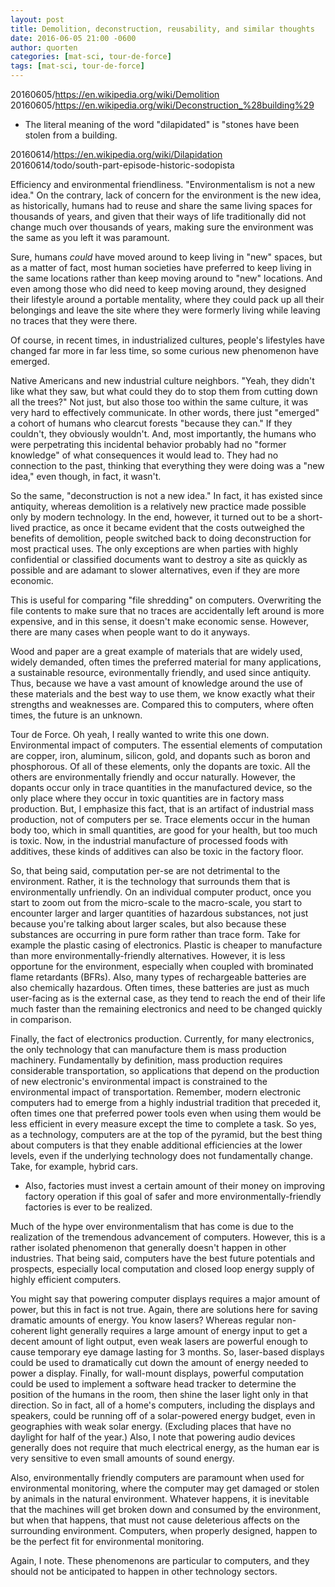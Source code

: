 ```yaml
---
layout: post
title: Demolition, deconstruction, reusability, and similar thoughts
date: 2016-06-05 21:00 -0600
author: quorten
categories: [mat-sci, tour-de-force]
tags: [mat-sci, tour-de-force]
---
```


20160605/https://en.wikipedia.org/wiki/Demolition  
20160605/https://en.wikipedia.org/wiki/Deconstruction_%28building%29

* The literal meaning of the word "dilapidated" is "stones have been
  stolen from a building.

20160614/https://en.wikipedia.org/wiki/Dilapidation  
20160614/todo/south-part-episode-historic-sodopista

Efficiency and environmental friendliness.  "Environmentalism is not a
new idea."  On the contrary, lack of concern for the environment is
the new idea, as historically, humans had to reuse and share the same
living spaces for thousands of years, and given that their ways of
life traditionally did not change much over thousands of years, making
sure the environment was the same as you left it was paramount.

Sure, humans _could_ have moved around to keep living in "new" spaces,
but as a matter of fact, most human societies have preferred to keep
living in the same locations rather than keep moving around to "new"
locations.  And even among those who did need to keep moving around,
they designed their lifestyle around a portable mentality, where they
could pack up all their belongings and leave the site where they were
formerly living while leaving no traces that they were there.

Of course, in recent times, in industrialized cultures, people's
lifestyles have changed far more in far less time, so some curious new
phenomenon have emerged.

<!-- more -->

Native Americans and new industrial culture neighbors.  "Yeah, they
didn't like what they saw, but what could they do to stop them from
cutting down all the trees?"  Not just, but also those too within the
same culture, it was very hard to effectively communicate.  In other
words, there just "emerged" a cohort of humans who clearcut forests
"because they can."  If they couldn't, they obviously wouldn't.  And,
most importantly, the humans who were perpetrating this incidental
behavior probably had no "former knowledge" of what consequences it
would lead to.  They had no connection to the past, thinking that
everything they were doing was a "new idea," even though, in fact, it
wasn't.

So the same, "deconstruction is not a new idea."  In fact, it has
existed since antiquity, whereas demolition is a relatively new
practice made possible only by modern technology.  In the end,
however, it turned out to be a short-lived practice, as once it became
evident that the costs outweighed the benefits of demolition, people
switched back to doing deconstruction for most practical uses.  The
only exceptions are when parties with highly confidential or
classified documents want to destroy a site as quickly as possible and
are adamant to slower alternatives, even if they are more economic.

This is useful for comparing "file shredding" on computers.
Overwriting the file contents to make sure that no traces are
accidentally left around is more expensive, and in this sense, it
doesn't make economic sense.  However, there are many cases when
people want to do it anyways.

Wood and paper are a great example of materials that are widely used,
widely demanded, often times the preferred material for many
applications, a sustainable resource, evironmentally friendly, and
used since antiquity.  Thus, because we have a vast amount of
knowledge around the use of these materials and the best way to use
them, we know exactly what their strengths and weaknesses are.
Compared this to computers, where often times, the future is an
unknown.

Tour de Force.  Oh yeah, I really wanted to write this one down.
Environmental impact of computers.  The essential elements of
computation are copper, iron, aluminum, silicon, gold, and dopants
such as boron and phosphorous.  Of all of these elements, only the
dopants are toxic.  All the others are environmentally friendly and
occur naturally.  However, the dopants occur only in trace quantities
in the manufactured device, so the only place where they occur in
toxic quantities are in factory mass production.  But, I emphasize
this fact, that is an artifact of industrial mass production, not of
computers per se.  Trace elements occur in the human body too, which
in small quantities, are good for your health, but too much is toxic.
Now, in the industrial manufacture of processed foods with additives,
these kinds of additives can also be toxic in the factory floor.

So, that being said, computation per-se are not detrimental to the
environment.  Rather, it is the technology that surrounds them that is
environmentally unfriendly.  On an individual computer product, once
you start to zoom out from the micro-scale to the macro-scale, you
start to encounter larger and larger quantities of hazardous
substances, not just because you're talking about larger scales, but
also because these substances are occurring in pure form rather than
trace form.  Take for example the plastic casing of electronics.
Plastic is cheaper to manufacture than more environmentally-friendly
alternatives.  However, it is less opportune for the environment,
especially when coupled with brominated flame retardants (BFRs).
Also, many types of rechargeable batteries are also chemically
hazardous.  Often times, these batteries are just as much user-facing
as is the external case, as they tend to reach the end of their life
much faster than the remaining electronics and need to be changed
quickly in comparison.

Finally, the fact of electronics production.  Currently, for many
electronics, the only technology that can manufacture them is mass
production machinery.  Fundamentally by definition, mass production
requires considerable transportation, so applications that depend on
the production of new electronic's environmental impact is constrained
to the environmental impact of transportation.  Remember, modern
electronic computers had to emerge from a highly industrial tradition
that preceded it, often times one that preferred power tools even when
using them would be less efficient in every measure except the time to
complete a task.  So yes, as a technology, computers are at the top of
the pyramid, but the best thing about computers is that they enable
additional efficiencies at the lower levels, even if the underlying
technology does not fundamentally change.  Take, for example, hybrid
cars.

* Also, factories must invest a certain amount of their money on
  improving factory operation if this goal of safer and more
  environmentally-friendly factories is ever to be realized.

Much of the hype over environmentalism that has come is due to the
realization of the tremendous advancement of computers.  However, this
is a rather isolated phenomenon that generally doesn't happen in other
industries.  That being said, computers have the best future
potentials and prospects, especially local computation and closed loop
energy supply of highly efficient computers.

You might say that powering computer displays requires a major amount
of power, but this in fact is not true.  Again, there are solutions
here for saving dramatic amounts of energy.  You know lasers?  Whereas
regular non-coherent light generally requires a large amount of energy
input to get a decent amount of light output, even weak lasers are
powerful enough to cause temporary eye damage lasting for 3 months.
So, laser-based displays could be used to dramatically cut down the
amount of energy needed to power a display.  Finally, for wall-mount
displays, powerful computation could be used to implement a software
head tracker to determine the position of the humans in the room, then
shine the laser light only in that direction.  So in fact, all of a
home's computers, including the displays and speakers, could be
running off of a solar-powered energy budget, even in geographies with
weak solar energy.  (Excluding places that have no daylight for half
of the year.)  Also, I note that powering audio devices generally does
not require that much electrical energy, as the human ear is very
sensitive to even small amounts of sound energy.

Also, environmentally friendly computers are paramount when used for
environmental monitoring, where the computer may get damaged or stolen
by animals in the natural environment.  Whatever happens, it is
inevitable that the machines will get broken down and consumed by the
environment, but when that happens, that must not cause deleterious
affects on the surrounding environment.  Computers, when properly
designed, happen to be the perfect fit for environmental monitoring.

Again, I note.  These phenomenons are particular to computers, and
they should not be anticipated to happen in other technology sectors.
